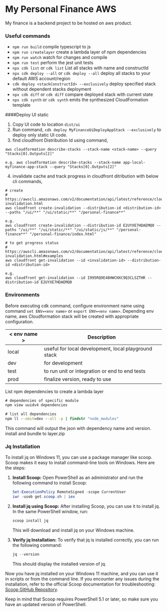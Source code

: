 # My Personal Finance AWS

My finance is a backend project to be hosted on aws product.

### Useful commands

- `npm run build` compile typescript to js
- `npm run createlayer` create a lambda layer of npm dependencies
- `npm run watch` watch for changes and compile
- `npm run test` perform the jest unit tests
- `npx cdk list` or `cdk list` List all stacks with name and constructId
- `npx cdk deploy --all` or `cdk deploy --all` deploy all stacks to your default AWS account/region
- `cdk deploy <stackConstructId> --exclusively` deploy specified stack without dependent stacks deployment
- `npx cdk diff` or `cdk diff` compare deployed stack with current state
- `npx cdk synth` or `cdk synth` emits the synthesized CloudFormation template

####Deploy UI static

1. Copy UI code to location `dist/ui`
2. Run command, `cdk deploy MyFinanceUiDeployAppStack --exclusively` to deploy only static UI code.
3. find cloudfront Distribution Id using command,

```
aws cloudformation describe-stacks --stack-name <stack-name> --query "Stacks[0].Outputs[2]"

e.g. aws cloudformation describe-stacks --stack-name app-local-myfinance-app-stack --query "Stacks[0].Outputs[2]"
```

4. invalidate cache and track progress in cloudfront ditribution with below cli commands,

```
# create
# https://awscli.amazonaws.com/v2/documentation/api/latest/reference/cloudfront/create-invalidation.html
aws cloudfront create-invalidation --distribution-id <distribution-id> --paths "/ui/**" "/ui/static/**" "/personal-finance**"

e.g.
aws cloudfront create-invalidation --distribution-id E2UYXE7HDAEMQ0 --paths "/ui/**" "/ui/static/**" "/ui/static/js/**" "/personal-finance**" "/personal-finance/index.html"

# to get progress status
# https://awscli.amazonaws.com/v2/documentation/api/latest/reference/cloudfront/get-invalidation.html#examples
aws cloudfront get-invalidation --id <invalidation-id> --distribution-id <distribution-id>

e.g.
aws cloudfront get-invalidation --id I995RQ9E48HWCHXC9Q3CLSZTHR --distribution-id E2UYXE7HDAEMQ0
```

### Environments

Before executing cdk command, configure environment name using command `set ENV=<env name>` or `export ENV=<env name>`. Depending env name, aws Cloudformation stack will be created with appropriate configuration.

| < env name > | Description                                          |
| ------------ | ---------------------------------------------------- |
| local        | useful for local development, local playground stack |
| dev          | for development                                      |
| test         | to run unit or integration or end to end tests       |
| prod         | finalize version, ready to use                       |

List npm dependencies to create a lambda layer

```cmd
# dependencies of specific module
npm view uuidv4 dependencies

# list all dependencies
npm ll --omit=dev --all -p | findstr "node_modules"
```

This command will output the json with dependency name and version. install and bundle to layer.zip

### Jq Installation

To install jq on Windows 11, you can use a package manager like scoop. Scoop makes it easy to install command-line tools on Windows. Here are the steps:

1. **Install Scoop:**
   Open PowerShell as an administrator and run the following command to install Scoop:

   ```powershell
   Set-ExecutionPolicy RemoteSigned -scope CurrentUser
   iwr -useb get.scoop.sh | iex
   ```

2. **Install jq using Scoop:**
   After installing Scoop, you can use it to install jq. In the same PowerShell window, run:

   ```powershell
   scoop install jq
   ```

   This will download and install jq on your Windows machine.

3. **Verify jq Installation:**
   To verify that jq is installed correctly, you can run the following command:

   ```powershell
   jq --version
   ```

   This should display the installed version of jq.

Now you have jq installed on your Windows 11 machine, and you can use it in scripts or from the command line. If you encounter any issues during the installation, refer to the official Scoop documentation for troubleshooting: [Scoop GitHub Repository](https://github.com/lukesampson/scoop).

Keep in mind that Scoop requires PowerShell 5.1 or later, so make sure you have an updated version of PowerShell.
